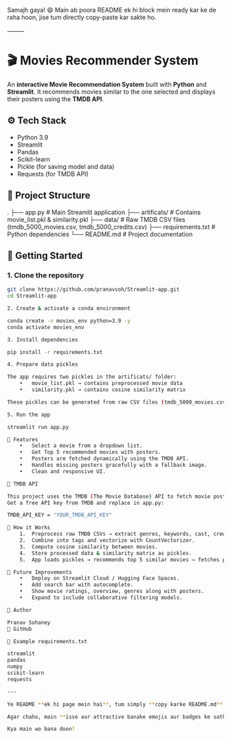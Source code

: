Samajh gaya! 😄 Main ab poora README ek hi block mein ready kar ke de raha hoon, jise tum directly copy-paste kar sakte ho.

⸻


# 🎬 Movies Recommender System

An **interactive Movie Recommendation System** built with **Python** and **Streamlit**. It recommends movies similar to the one selected and displays their posters using the **TMDB API**.

## ⚙️ Tech Stack
- Python 3.9
- Streamlit
- Pandas
- Scikit-learn
- Pickle (for saving model and data)
- Requests (for TMDB API)

## 📂 Project Structure

.
├── app.py                # Main Streamlit application
├── artificats/           # Contains movie_list.pkl & similarity.pkl
├── data/                 # Raw TMDB CSV files (tmdb_5000_movies.csv, tmdb_5000_credits.csv)
├── requirements.txt      # Python dependencies
└── README.md             # Project documentation

## 🚀 Getting Started

### 1. Clone the repository
```bash
git clone https://github.com/pranavsoh/Streamlit-app.git
cd Streamlit-app

2. Create & activate a conda environment

conda create -n movies_env python=3.9 -y
conda activate movies_env

3. Install dependencies

pip install -r requirements.txt

4. Prepare data pickles

The app requires two pickles in the artificats/ folder:
	•	movie_list.pkl → contains preprocessed movie data
	•	similarity.pkl → contains cosine similarity matrix

These pickles can be generated from raw CSV files (tmdb_5000_movies.csv & tmdb_5000_credits.csv) using preprocessing code in app.py.

5. Run the app

streamlit run app.py

📌 Features
	•	Select a movie from a dropdown list.
	•	Get Top 5 recommended movies with posters.
	•	Posters are fetched dynamically using the TMDB API.
	•	Handles missing posters gracefully with a fallback image.
	•	Clean and responsive UI.

🔑 TMDB API

This project uses the TMDB (The Movie Database) API to fetch movie posters.
Get a free API key from TMDB and replace in app.py:

TMDB_API_KEY = "YOUR_TMDB_API_KEY"

🧠 How it Works
	1.	Preprocess raw TMDB CSVs → extract genres, keywords, cast, crew, overview.
	2.	Combine into tags and vectorize with CountVectorizer.
	3.	Compute cosine similarity between movies.
	4.	Store processed data & similarity matrix as pickles.
	5.	App loads pickles → recommends top 5 similar movies → fetches posters from TMDB API.

📌 Future Improvements
	•	Deploy on Streamlit Cloud / Hugging Face Spaces.
	•	Add search bar with autocomplete.
	•	Show movie ratings, overview, genres along with posters.
	•	Expand to include collaborative filtering models.

🙌 Author

Pranav Sohaney
🔗 GitHub

📄 Example requirements.txt

streamlit
pandas
numpy
scikit-learn
requests

---

Ye README **ek hi page mein hai**, tum simply **copy karke README.md** mein paste kar do.  

Agar chaho, main **isse aur attractive banake emojis aur badges ke sath GitHub style ready version** bhi bana doon, jo repo ko professional lage.  

Kya main wo bana doon?